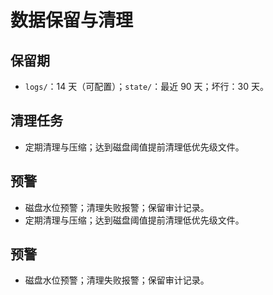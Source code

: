 # 数据保留与清理

## 保留期
- `logs/`：14 天（可配置）；`state/`：最近 90 天；坏行：30 天。

## 清理任务
- 定期清理与压缩；达到磁盘阈值提前清理低优先级文件。

## 预警
- 磁盘水位预警；清理失败报警；保留审计记录。
- 定期清理与压缩；达到磁盘阈值提前清理低优先级文件。

## 预警
- 磁盘水位预警；清理失败报警；保留审计记录。